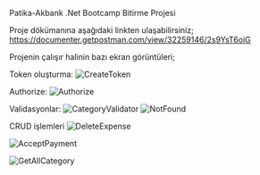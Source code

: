 Patika-Akbank .Net Bootcamp Bitirme Projesi

Proje dökümanına aşağıdaki linkten ulaşabilirsiniz;
https://documenter.getpostman.com/view/32259146/2s9YsT6oiG

Projenin çalışır halinin bazı ekran görüntüleri;

Token oluşturma:
![CreateToken](https://github.com/Muhammet-Tarik-Dumanli/Patika-Akbank-DotNetBootCamp-FinalCase/assets/104081670/28a0f98a-abbe-4846-8ce8-ada7049b4f49)

Authorize:
![Authorize](https://github.com/Muhammet-Tarik-Dumanli/Patika-Akbank-DotNetBootCamp-FinalCase/assets/104081670/0db407b3-4836-453d-a451-536c98d67734)

Validasyonlar:
![CategoryValidator](https://github.com/Muhammet-Tarik-Dumanli/Patika-Akbank-DotNetBootCamp-FinalCase/assets/104081670/1317e72c-85c4-4204-99d6-8c5db340cd3f)
![NotFound](https://github.com/Muhammet-Tarik-Dumanli/Patika-Akbank-DotNetBootCamp-FinalCase/assets/104081670/7e0a3405-2a4c-4f17-8def-64bd602858a6)

CRUD işlemleri
![DeleteExpense](https://github.com/Muhammet-Tarik-Dumanli/Patika-Akbank-DotNetBootCamp-FinalCase/assets/104081670/9fcea631-997c-4eba-8abc-2da51f3509de)

![AcceptPayment](https://github.com/Muhammet-Tarik-Dumanli/Patika-Akbank-DotNetBootCamp-FinalCase/assets/104081670/8d3874b7-e838-41aa-aae2-215e2168152a)

![GetAllCategory](https://github.com/Muhammet-Tarik-Dumanli/Patika-Akbank-DotNetBootCamp-FinalCase/assets/104081670/81495e0e-7863-46d8-b0bd-ba03e25454fc)
